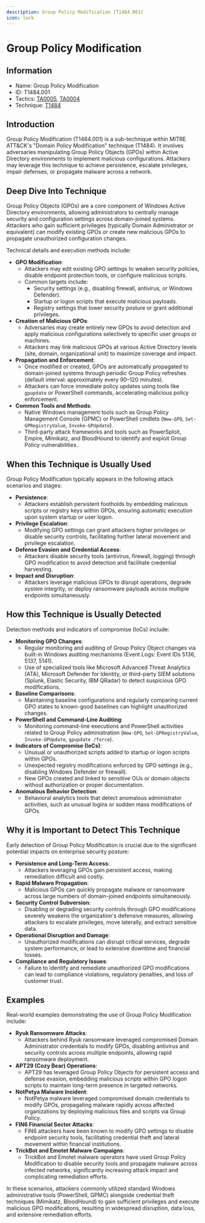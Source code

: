 ```yaml
---
description: Group Policy Modification [T1484.001]
icon: lock
---
```


# Group Policy Modification

## Information

* Name: Group Policy Modification
* ID: T1484.001
* Tactics: [TA0005](../../ta0005/), [TA0004](../)
* Technique: [T1484](./)

## Introduction

Group Policy Modification (T1484.001) is a sub-technique within MITRE ATT\&CK's "Domain Policy Modification" technique (T1484). It involves adversaries manipulating Group Policy Objects (GPOs) within Active Directory environments to implement malicious configurations. Attackers may leverage this technique to achieve persistence, escalate privileges, impair defenses, or propagate malware across a network.

## Deep Dive Into Technique

Group Policy Objects (GPOs) are a core component of Windows Active Directory environments, allowing administrators to centrally manage security and configuration settings across domain-joined systems. Attackers who gain sufficient privileges (typically Domain Administrator or equivalent) can modify existing GPOs or create new malicious GPOs to propagate unauthorized configuration changes.

Technical details and execution methods include:

* **GPO Modification**:
  * Attackers may edit existing GPO settings to weaken security policies, disable endpoint protection tools, or configure malicious scripts.
  * Common targets include:
    * Security settings (e.g., disabling firewall, antivirus, or Windows Defender).
    * Startup or logon scripts that execute malicious payloads.
    * Registry settings that lower security posture or grant additional privileges.
* **Creation of Malicious GPOs**:
  * Adversaries may create entirely new GPOs to avoid detection and apply malicious configurations selectively to specific user groups or machines.
  * Attackers may link malicious GPOs at various Active Directory levels (site, domain, organizational unit) to maximize coverage and impact.
* **Propagation and Enforcement**:
  * Once modified or created, GPOs are automatically propagated to domain-joined systems through periodic Group Policy refreshes (default interval: approximately every 90–120 minutes).
  * Attackers can force immediate policy updates using tools like `gpupdate` or PowerShell commands, accelerating malicious policy enforcement.
* **Common Tools and Methods**:
  * Native Windows management tools such as Group Policy Management Console (GPMC) or PowerShell cmdlets (`New-GPO`, `Set-GPRegistryValue`, `Invoke-GPUpdate`).
  * Third-party attack frameworks and tools such as PowerSploit, Empire, Mimikatz, and BloodHound to identify and exploit Group Policy vulnerabilities.

## When this Technique is Usually Used

Group Policy Modification typically appears in the following attack scenarios and stages:

* **Persistence**:
  * Attackers establish persistent footholds by embedding malicious scripts or registry keys within GPOs, ensuring automatic execution upon system startup or user logon.
* **Privilege Escalation**:
  * Modifying GPO settings can grant attackers higher privileges or disable security controls, facilitating further lateral movement and privilege escalation.
* **Defense Evasion and Credential Access**:
  * Attackers disable security tools (antivirus, firewall, logging) through GPO modification to avoid detection and facilitate credential harvesting.
* **Impact and Disruption**:
  * Attackers leverage malicious GPOs to disrupt operations, degrade system integrity, or deploy ransomware payloads across multiple endpoints simultaneously.

## How this Technique is Usually Detected

Detection methods and indicators of compromise (IoCs) include:

* **Monitoring GPO Changes**:
  * Regular monitoring and auditing of Group Policy Object changes via built-in Windows auditing mechanisms (Event Logs: Event IDs 5136, 5137, 5141).
  * Use of specialized tools like Microsoft Advanced Threat Analytics (ATA), Microsoft Defender for Identity, or third-party SIEM solutions (Splunk, Elastic Security, IBM QRadar) to detect suspicious GPO modifications.
* **Baseline Comparisons**:
  * Maintaining baseline configurations and regularly comparing current GPO states to known-good baselines can highlight unauthorized changes.
* **PowerShell and Command-Line Auditing**:
  * Monitoring command-line executions and PowerShell activities related to Group Policy administration (`New-GPO`, `Set-GPRegistryValue`, `Invoke-GPUpdate`, `gpupdate /force`).
* **Indicators of Compromise (IoCs)**:
  * Unusual or unauthorized scripts added to startup or logon scripts within GPOs.
  * Unexpected registry modifications enforced by GPO settings (e.g., disabling Windows Defender or firewall).
  * New GPOs created and linked to sensitive OUs or domain objects without authorization or proper documentation.
* **Anomalous Behavior Detection**:
  * Behavioral analytics tools that detect anomalous administrator activities, such as unusual logins or sudden mass modifications of GPOs.

## Why it is Important to Detect This Technique

Early detection of Group Policy Modification is crucial due to the significant potential impacts on enterprise security posture:

* **Persistence and Long-Term Access**:
  * Attackers leveraging GPOs gain persistent access, making remediation difficult and costly.
* **Rapid Malware Propagation**:
  * Malicious GPOs can quickly propagate malware or ransomware across large numbers of domain-joined endpoints simultaneously.
* **Security Control Subversion**:
  * Disabling or degrading security controls through GPO modifications severely weakens the organization's defensive measures, allowing attackers to escalate privileges, move laterally, and extract sensitive data.
* **Operational Disruption and Damage**:
  * Unauthorized modifications can disrupt critical services, degrade system performance, or lead to extensive downtime and financial losses.
* **Compliance and Regulatory Issues**:
  * Failure to identify and remediate unauthorized GPO modifications can lead to compliance violations, regulatory penalties, and loss of customer trust.

## Examples

Real-world examples demonstrating the use of Group Policy Modification include:

* **Ryuk Ransomware Attacks**:
  * Attackers behind Ryuk ransomware leveraged compromised Domain Administrator credentials to modify GPOs, disabling antivirus and security controls across multiple endpoints, allowing rapid ransomware deployment.
* **APT29 (Cozy Bear) Operations**:
  * APT29 has leveraged Group Policy Objects for persistent access and defense evasion, embedding malicious scripts within GPO logon scripts to maintain long-term presence in targeted networks.
* **NotPetya Malware Incident**:
  * NotPetya malware leveraged compromised domain credentials to modify GPOs, propagating malware rapidly across affected organizations by deploying malicious files and scripts via Group Policy.
* **FIN6 Financial Sector Attacks**:
  * FIN6 attackers have been known to modify GPO settings to disable endpoint security tools, facilitating credential theft and lateral movement within financial institutions.
* **TrickBot and Emotet Malware Campaigns**:
  * TrickBot and Emotet malware operators have used Group Policy Modification to disable security tools and propagate malware across infected networks, significantly increasing attack impact and complicating remediation efforts.

In these scenarios, attackers commonly utilized standard Windows administrative tools (PowerShell, GPMC) alongside credential theft techniques (Mimikatz, BloodHound) to gain sufficient privileges and execute malicious GPO modifications, resulting in widespread disruption, data loss, and extensive remediation efforts.
